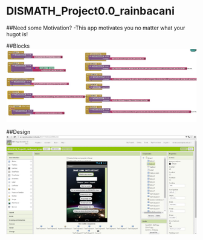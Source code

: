 # DISMATH_Project0.0_rainbacani

##Need some Motivation?
-This app motivates you no matter what your hugot is!

##Blocks
![](https://github.com/DeLaSalleUniversity-Manila-DISMATH-t216/DISMATH_Project0.0_rainbacani/blob/master/1.jpg)

##Design
![](https://github.com/DeLaSalleUniversity-Manila-DISMATH-t216/DISMATH_Project0.0_rainbacani/blob/master/2.JPG)
